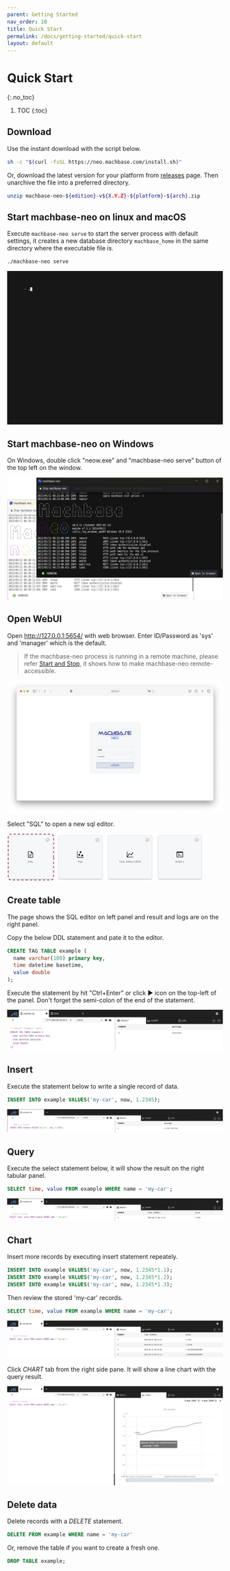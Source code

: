 ```yaml
---
parent: Getting Started
nav_order: 10
title: Quick Start
permalink: /docs/getting-started/quick-start
layout: default
---
```


# Quick Start
{:.no_toc}

1. TOC
{:toc}

## Download

Use the instant download with the script below.

```sh
sh -c "$(curl -fsSL https://neo.machbase.com/install.sh)"
```

Or, download the latest version for your platform from [releases](/releases) page.
Then unarchive the file into a preferred directory.

```sh
unzip machbase-neo-${edition}-v${X.Y.Z}-${platform}-${arch}.zip
```

## Start machbase-neo on linux and macOS

Execute `machbase-neo serve` to start the server process with default settings,
it creates a new database directory `machbase_home` in the same directory where the executable file is.

```sh 
./machbase-neo serve
```

![server-serve](./img/server-serve.gif)

## Start machbase-neo on Windows

On Windows, double click "neow.exe" and "machbase-neo serve" button of the top left on the window.

![interfaces](/assets/img/neow-win.png)

## Open WebUI

Open http://127.0.0.1:5654/ with web browser. Enter ID/Password as 'sys' and 'manager' which is the default.

> If the machbase-neo process is running in a remote machine, please refer [Start and Stop](./30.start-stop.md), it shows how to make machbase-neo remote-accessible.

![web-login](/assets/img/web-login.png)

Select "SQL" to open a new sql editor.

![web-sql](/assets/img/web-sql.jpg)

## Create table

The page shows the SQL editor on left panel and result and logs are on the right panel.

Copy the below DDL statement and pate it to the editor.

```sql
CREATE TAG TABLE example (
  name varchar(100) primary key,
  time datetime basetime,
  value double
);
```

Execute the statement by hit "Ctrl+Enter" or click ▶︎ icon on the top-left of the panel. Don't forget the semi-colon of the end of the statement.

![web-cretate](/assets/img/web-cretable.jpg)


## Insert

Execute the statement below to write a single record of data.

```sql
INSERT INTO example VALUES('my-car', now, 1.2345);
```

![web-insert](/assets/img/web-insert.jpg)

## Query

Execute the select statement below, it will show the result on the right tabular panel.

```sql
SELECT time, value FROM example WHERE name = 'my-car';
```

![webui-select](/assets/img/web-select.jpg)

## Chart

Insert more records by executing insert statement repeately.

```sql
INSERT INTO example VALUES('my-car', now, 1.2345*1.1);
INSERT INTO example VALUES('my-car', now, 1.2345*1.2);
INSERT INTO example VALUES('my-car', now, 1.2345*1.3);
```

Then review the stored 'my-car' records.

```sql
SELECT time, value FROM example WHERE name = 'my-car';
```
![webui-select-multi](/assets/img/web-select-multi.jpg)

Click *CHART* tab from the right side pane. It will show a line chart with the query result.

![webui-select-chart](/assets/img/web-select-chart.jpg)

## Delete data

Delete records with a *DELETE* statement.

```sql
DELETE FROM example WHERE name = 'my-car'
```

Or, remove the table if you want to create a fresh one.

```sql
DROP TABLE example;
```
